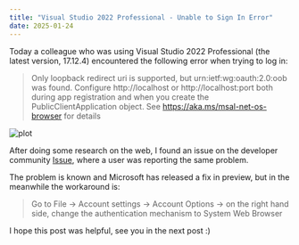 ```yaml
---
title: "Visual Studio 2022 Professional - Unable to Sign In Error"
date: 2025-01-24
---
```

Today a colleague who was using Visual Studio 2022 Professional (the latest version, 17.12.4) encountered the following error when trying to log in:

> Only loopback redirect uri is supported, but urn:ietf:wg:oauth:2.0:oob was found. Configure http://localhost or http://localhost:port both during app registration and when you create the PublicClientApplication object. See https://aka.ms/msal-net-os-browser for details

![plot](./posts/screenshots/2025-01-24-VS2022_Unable_to_Sign_In_Error.png)

After doing some research on the web, I found an issue on the developer community [Issue](https://developercommunity.visualstudio.com/t/VS2022-Professional---Unable-to-sign-in-/10795473), where a user was reporting the same problem.

The problem is known and Microsoft has released a fix in preview, but in the meanwhile the workaround is:

> Go to File -> Account settings -> Account Options -> on the right hand side, change the authentication mechanism to System Web Browser

I hope this post was helpful, see you in the next post :)